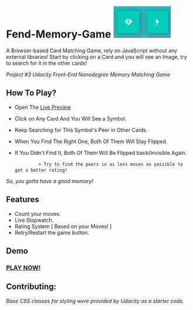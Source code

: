 # Fend-Memory-Game  ![](img/heading.png)


A Browser-based Card Matching Game, rely on JavaScript without any external libraries! Start by clicking on a Card and you will see an Image, try to search for it in the other cards!


*Project #3 Udacity Front-End Nanodegree Memory Matching Game*



## How To Play?

*  Open The [Live Preview](https://bosa-game.netlify.com/)


*  Click on Any Card And You Will See a Symbol.

*  Keep Searching for This Symbol's Peer in Other Cards.

*  When You Find The Right One, Both Of Them Will Stay Flipped.

*  If You Didn't Find It, Both Of Them Will Be Flipped back/Invisible Again.

                > Try to find the peers in as less moves as possible to get a better rating!

  *So, you gotta have a good memory!*
 
 
 ## Features
 
*  Count your moves.
*  Live Stopwatch.
*  Rating System [ Based on your Moves! ]
*  Retry/Restart the game button.


## Demo


###  [PLAY NOW!](https://bosa-game.netlify.com/)

## Contributing:
*Base CSS classes for styling were provided by Udacity as a _starter_ code.*

